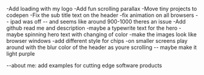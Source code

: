 -Add loading with my logo
-Add fun scrolling parallax
-Move tiny projects to codepen
-Fix the sub title text on the header
-fix animation on all browsers -- ipad was off -- and seems like around 900-1000 theres an issue
-Add github read me and description
-maybe a typewrite text for the hero
-maybe spinning hero text with changing of color
-make the images look like browser windows
-add different style for chips
-on smaller screens play around with the blur color of the header as youre scrolling -- maybe make it light purple

--about me: add examples for cutting edge software products
